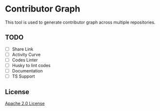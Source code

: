 # Contributor Graph

This tool is used to generate contributor graph across multiple repositories.

## TODO

- [ ] Share Link
- [ ] Activity Curve
- [ ] Codes Linter
- [ ] Husky to lint codes
- [ ] Documentation
- [ ] TS Support

## License

[Apache 2.0 License](./LICENSE)
